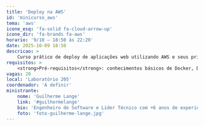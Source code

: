 ```yaml
---
title: 'Deploy na AWS'
id: 'minicurso_aws'
tema: 'aws'
icone_esq: 'fa-solid fa-cloud-arrow-up'
icone_dir: 'fa-brands fa-aws'
horario: '9/10 – 18:50 às 22:20'
date: 2025-10-09 18:50
descricao: >
    Curso prático de deploy de aplicações web utilizando AWS e seus principais serviços. Conceitos de redes, containers, segurança, bancos de dados, escalonamento e infraestrutura na nuvem.
requisitos: >
    <strong>Pré-requisitos</strong>: conhecimentos básicos de Docker, Docker Compose e Git.
vagas: 20
local: 'Laboratório 205'
coordenador: 'A definir'
ministrante:
    nome: 'Guilherme Lange'
    link: '#guilhermelange'
    bio: 'Engenheiro de Software e Líder Técnico com +6 anos de experiência, focado em soluções escaláveis.'
    foto: 'foto-guilherme-lange.jpg'
---
```


